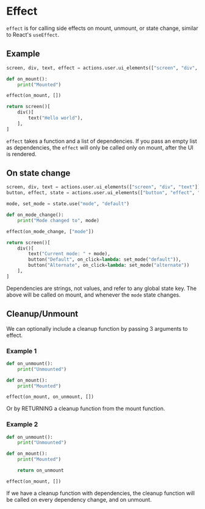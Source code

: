 # Effect

`effect` is for calling side effects on mount, unmount, or state change, similar to React's `useEffect`.

## Example
```py
screen, div, text, effect = actions.user.ui_elements(["screen", "div", "text", "effect"])

def on_mount():
    print("Mounted")

effect(on_mount, [])

return screen()[
    div()[
        text("Hello world"),
    ],
]
```

`effect` takes a function and a list of dependencies.
If you pass an empty list as dependencies, the `effect` will only be called only on mount, after the UI is rendered.

## On state change
```py
screen, div, text = actions.user.ui_elements(["screen", "div", "text"])
button, effect, state = actions.user.ui_elements(["button", "effect", "state"])

mode, set_mode = state.use("mode", "default")

def on_mode_change():
    print("Mode changed to", mode)

effect(on_mode_change, ["mode"])

return screen()[
    div()[
        text("Current mode: " + mode),
        button("Default", on_click=lambda: set_mode("default")),
        button("Alternate", on_click=lambda: set_mode("alternate"))
    ],
]
```

Dependencies are strings, not values, and refer to any global state key. The above will be called on mount, and whenever the `mode` state changes.

## Cleanup/Unmount

We can optionally include a cleanup function by passing 3 arguments to effect.
### Example 1
```py
def on_unmount():
    print("Unmounted")

def on_mount():
    print("Mounted")

effect(on_mount, on_unmount, [])
```

Or by RETURNING a cleanup function from the mount function.

### Example 2
```py
def on_unmount():
    print("Unmounted")

def on_mount():
    print("Mounted")

    return on_unmount

effect(on_mount, [])
```

If we have a cleanup function with dependencies, the cleanup function will be called on every dependency change, and on unmount.
